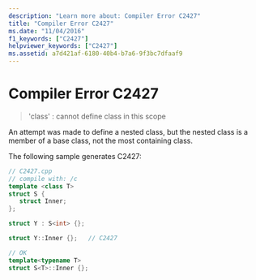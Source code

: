 ```yaml
---
description: "Learn more about: Compiler Error C2427"
title: "Compiler Error C2427"
ms.date: "11/04/2016"
f1_keywords: ["C2427"]
helpviewer_keywords: ["C2427"]
ms.assetid: a7d421af-6180-40b4-b7a6-9f3bc7dfaaf9
---
```

# Compiler Error C2427

> 'class' : cannot define class in this scope

An attempt was made to define a nested class, but the nested class is a member of a base class, not the most containing class.

The following sample generates C2427:

```cpp
// C2427.cpp
// compile with: /c
template <class T>
struct S {
   struct Inner;
};

struct Y : S<int> {};

struct Y::Inner {};   // C2427

// OK
template<typename T>
struct S<T>::Inner {};
```
